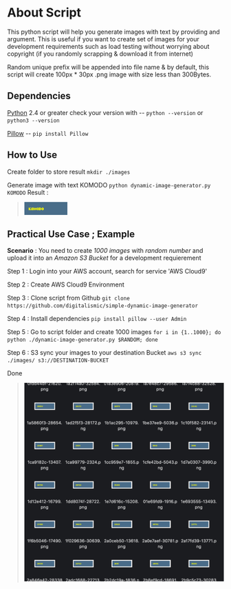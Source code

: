 # About Script

This python script will help you generate images with text by providing and argument. This is useful if you want to create set of images for your development requirements such as load testing without worrying about copyright (if you randomly scrapping & download it from internet)

Random unique prefix will be appended into file name & by default, this script will create 100px * 30px .png image with size less than 300Bytes.

## Dependencies

[Python](https://www.python.org/) 2.4 or greater check your version with -- `python --version`  or `python3 --version`

[Pillow](https://pillow.readthedocs.io/en/stable/)  -- `pip install Pillow` 

## How to Use

Create folder to store result `mkdir ./images`

Generate image with text KOMODO `python dynamic-image-generator.py KOMODO`
Result :  

> ![komodo](https://raw.githubusercontent.com/digitalismic/simple-dynamic-image-generator/main/images/fed22b65-KOMODO.png)


## Practical Use Case ; Example

**Scenario** : You need to create *1000 images* with *random number* and upload it into an *Amazon S3 Bucket* for a development requierement 

Step 1 : Login into your AWS account, search for service 'AWS Cloud9'

Step 2 : Create AWS Cloud9 Environment

Step 3 : Clone script from Github `git clone https://github.com/digitalismic/simple-dynamic-image-generator`

Step 4 : Install dependencies `pip install pillow --user Admin`

Step 5 : Go to script folder and create 1000 images `for i in {1..1000}; do python ./dynamic-image-generator.py $RANDOM; done`

Step 6 : S3 sync your images to your destination Bucket `aws s3 sync ./images/ s3://DESTINATION-BUCKET`

Done


> ![result-100](https://github.com/digitalismic/simple-dynamic-image-generator/blob/main/images/result-random-image-generator-100.png)
